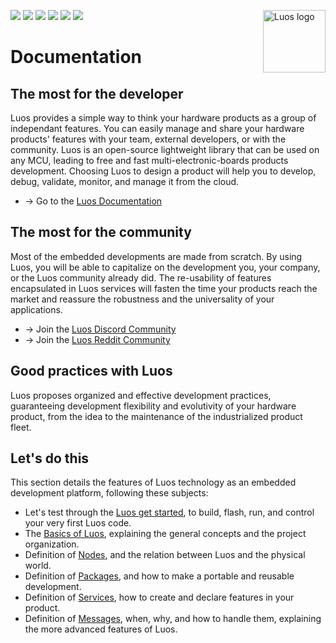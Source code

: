 <a href="https://luos.io"><img src="https://uploads-ssl.webflow.com/601a78a2b5d030260a40b7ad/603e0cc45afbb50963aa85f2_Gif%20noir%20rect.gif" alt="Luos logo" title="Luos" align="right" height="100" /></a>

![](https://github.com/Luos-io/Documentation/actions/workflows/deploy.yml/badge.svg)
[![](https://img.shields.io/github/license/Luos-io/Documentation)](https://github.com/Luos-io/Documentation/blob/master/LICENSE)
[![](http://certified.luos.io)](https://luos.io)
[![](https://img.shields.io/badge/Luos-Documentation-BD99FF)](https://docs.luos.io)
[![](https://img.shields.io/reddit/subreddit-subscribers/Luos?style=social)](https://www.reddit.com/r/Luos)
[![](https://img.shields.io/twitter/url/http/shields.io.svg?style=social)](https://twitter.com/intent/tweet?text=Unleash%20electronic%20devices%20as%20microservices%20thanks%20to%20Luos&https://luos.io&via=Luos_io&hashtags=embeddedsystems,electronics,microservices,api)

# Documentation

## The most for the developer​

Luos provides a simple way to think your hardware products as a group of independant features. You can easily manage and share your hardware products' features with your team, external developers, or with the community. Luos is an open-source lightweight library that can be used on any MCU, leading to free and fast multi-electronic-boards products development. Choosing Luos to design a product will help you to develop, debug, validate, monitor, and manage it from the cloud.

- → Go to the [Luos Documentation](https://docs.luos.io)

## The most for the community​

Most of the embedded developments are made from scratch. By using Luos, you will be able to capitalize on the development you, your company, or the Luos community already did. The re-usability of features encapsulated in Luos services will fasten the time your products reach the market and reassure the robustness and the universality of your applications.

- → Join the [Luos Discord Community](https://discord.gg/luos)
- → Join the [Luos Reddit Community](http://bit.ly/JoinLuosReddit)

## Good practices with Luos​

Luos proposes organized and effective development practices, guaranteeing development flexibility and evolutivity of your hardware product, from the idea to the maintenance of the industrialized product fleet.

## Let's do this​

This section details the features of Luos technology as an embedded development platform, following these subjects:

- Let's test through the [Luos get started](https://docs.luos.io/get-started/get-started/), to build, flash, run, and control your very first Luos code.
- The [Basics of Luos](https://docs.luos.io/docs/luos-technology/basics/basics), explaining the general concepts and the project organization.
- Definition of [Nodes](https://docs.luos.io/docs/luos-technology/node/node), and the relation between Luos and the physical world.
- Definition of [Packages](https://docs.luos.io/docs/luos-technology/packages/package), and how to make a portable and reusable development.
- Definition of [Services](https://docs.luos.io/docs/luos-technology/services/services), how to create and declare features in your product.
- Definition of [Messages](https://docs.luos.io/docs/luos-technology/messages/index), when, why, and how to handle them, explaining the more advanced features of Luos.
